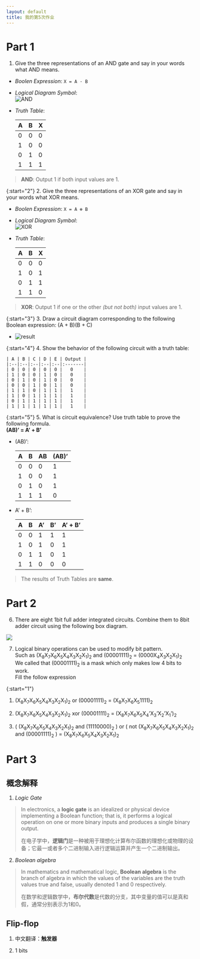 ```yaml
---
layout: default
title: 我的第5次作业
---
```


# Part 1

1. Give the three representations of an AND gate and say in your words what AND means.
 
* *Boolen Expression*: `X = A · B`  
* *Logical Diagram Symbol*:   
![AND](../images/hw05/ANDgate.png)  
* *Truth Table*:

    | A | B | X    |
    |:--|:--|:-----|
    | 0 | 0 | 0    |
    | 1 | 0 | 0    |
    | 0 | 1 | 0    |
    | 1 | 1 | 1    |

>**AND**: Output 1 if both input values are 1.

{:start="2"}
2. Give the three representations of an XOR gate and say in your words what XOR means.

* *Boolen Expression*: `X = A ⊕ B`  
* *Logical Diagram Symbol*:   
![XOR](../images/hw05/XORgate.png)  
* *Truth Table*:

    | A | B | X    |
    |:--|:--|:-----|
    | 0 | 0 | 0    |
    | 1 | 0 | 1    |
    | 0 | 1 | 1    |
    | 1 | 1 | 0    |

>**XOR**: Output 1 if one or the other *(but not both)* input values are 1.

{:start="3"}
3. Draw a circuit diagram corresponding to the following Boolean expression: (A + B)(B + C)

* ![result](../images/hw05/(A+B)(B+C).png)

{:start="4"}
4. Show the behavior of the following circuit with a truth table:

    | A | B | C | D | E | Output |
    |:--|:--|:--|:--|:--|:-------|
    | 0 | 0 | 0 | 0 | 0 |   0    |
    | 1 | 0 | 0 | 1 | 0 |   0    |
    | 0 | 1 | 0 | 1 | 0 |   0    |
    | 0 | 0 | 1 | 0 | 1 |   0    |
    | 1 | 1 | 0 | 1 | 1 |   1    |
    | 1 | 0 | 1 | 1 | 1 |   1    |
    | 0 | 1 | 1 | 1 | 1 |   1    |
    | 1 | 1 | 1 | 1 | 1 |   1    |

{:start="5"}
5. What is circuit equivalence? Use truth table to prove the following formula.  
**(AB)’ = A’ + B’**

* (AB)’:  

    | A | B | AB   | (AB)’ |
    |:--|:--|:-----|:------|
    | 0 | 0 | 0    | 1     |
    | 1 | 0 | 0    | 1     |
    | 0 | 1 | 0    | 1     |
    | 1 | 1 | 1    | 0     |

* A’ + B’: 

    | A | B | A’ | B’ | A’ + B’ |
    |:--|:--|:---|:---|:--------|
    | 0 | 0 | 1  | 1  |    1    |
    | 1 | 0 | 1  | 0  |    1    |
    | 0 | 1 | 1  | 0  |    1    |
    | 1 | 1 | 0  | 0  |    0    |

> The results of Truth Tables are **same**.

# Part 2

6. There are eight 1bit full adder integrated circuits. Combine them to 8bit adder circuit using the following box diagram.

![](../images/hw05/8bitadder.jpg)

7. Logical binary operations can be used to modify bit pattern.  
Such as  (X<sub>8</sub>X<sub>7</sub>X<sub>6</sub>X<sub>5</sub>X<sub>4</sub>X<sub>3</sub>X<sub>2</sub>X<sub>1</sub>)<sub>2</sub> and (00001111)<sub>2</sub> = (0000X<sub>4</sub>X<sub>3</sub>X<sub>2</sub>X<sub>1</sub>)<sub>2</sub>  
We called that (00001111)<sub>2</sub> is a mask which only makes low 4 bits to work.  
Fill the follow expression

{:start="1"}
1. (X<sub>8</sub>X<sub>7</sub>X<sub>6</sub>X<sub>5</sub>X<sub>4</sub>X<sub>3</sub>X<sub>2</sub>X<sub>1</sub>)<sub>2</sub> or (00001111)<sub>2</sub> = 
(X<sub>8</sub>X<sub>7</sub>X<sub>6</sub>X<sub>5</sub>1111)<sub>2</sub>

2. (X<sub>8</sub>X<sub>7</sub>X<sub>6</sub>X<sub>5</sub>X<sub>4</sub>X<sub>3</sub>X<sub>2</sub>X<sub>1</sub>)<sub>2</sub>
xor (00001111)<sub>2</sub> = 
(X<sub>8</sub>X<sub>7</sub>X<sub>6</sub>X<sub>5</sub>X<sub>4</sub>’X<sub>3</sub>’X<sub>2</sub>’X<sub>1</sub>’)<sub>2</sub>

3. ( (X<sub>8</sub>X<sub>7</sub>X<sub>6</sub>X<sub>5</sub>X<sub>4</sub>X<sub>3</sub>X<sub>2</sub>X<sub>1</sub>)<sub>2</sub> and (11110000)<sub>2</sub> ) or ( not (X<sub>8</sub>X<sub>7</sub>X<sub>6</sub>X<sub>5</sub>X<sub>4</sub>X<sub>3</sub>X<sub>2</sub>X<sub>1</sub>)<sub>2</sub> and (00001111)<sub>2</sub> ) = 
(X<sub>8</sub>X<sub>7</sub>X<sub>6</sub>X<sub>5</sub>X<sub>4</sub>X<sub>3</sub>X<sub>2</sub>X<sub>1</sub>)<sub>2</sub>

# Part 3

## 概念解释

1. *Logic Gate*  
> In electronics, a **logic gate** is an idealized or physical device implementing a Boolean function; that is, it performs a logical operation on one or more binary inputs and produces a single binary output.  
>
> 在电子学中，**逻辑门**是一种被用于理想化计算布尔函数的理想化或物理的设备；它最一或者多个二进制输入进行逻辑运算并产生一个二进制输出。

2. *Boolean algebra*  
>In mathematics and mathematical logic, **Boolean algebra** is the branch of algebra in which the values of the variables are the truth values true and false, usually denoted 1 and 0 respectively.  
>
>在数学和逻辑数学中，**布尔代数**是代数的分支，其中变量的值可以是真和假，通常分别表示为1和0。

## Flip-flop

1. 中文翻译：**触发器**

2. 1 bits
